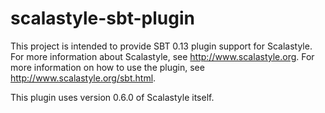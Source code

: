 # scalastyle-sbt-plugin

This project is intended to provide SBT 0.13 plugin support for Scalastyle.
For more information about Scalastyle, see http://www.scalastyle.org. For more information on how to use the plugin, see http://www.scalastyle.org/sbt.html.

This plugin uses version 0.6.0 of Scalastyle itself.
